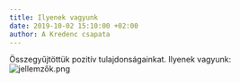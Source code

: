 ```yaml
---
title: Ilyenek vagyunk
date: 2019-10-02 15:10:00 +02:00
author: A Kredenc csapata
---
```


Összegyűjtöttük pozitív tulajdonságainkat. Ilyenek vagyunk: 
![jellemzők.png](https://dynamic0de.github.io//kredenc///uploads/jellemz%C5%91k.png)
